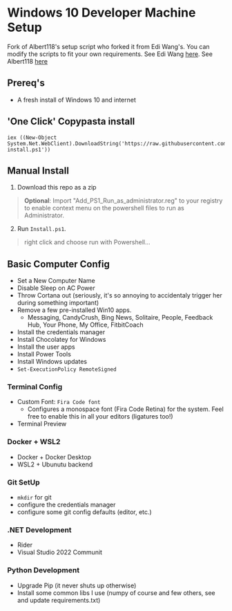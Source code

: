 # Windows 10 Developer Machine Setup

Fork of Albert118's setup script who forked it from Edi Wang's. You can modify the scripts to fit your own requirements. See Edi Wang [here](https://github.com/EdiWang). See Albert118 [here](https://github.com/Albert118)

## Prereq's

- A fresh install of Windows 10 and internet

## 'One Click' Copypasta install

```
iex ((New-Object System.Net.WebClient).DownloadString('https://raw.githubusercontent.com/DARKMOONlite/EnvSetup/master/oneclick-install.ps1'))
```

## Manual Install

1. Download this repo as a zip

  > **Optional**: Import "Add_PS1_Run_as_administrator.reg" to your registry to enable context menu on the powershell files to run as Administrator.

2. Run `Install.ps1`.
  > right click and choose run with Powershell...

## Basic Computer Config

- Set a New Computer Name
- Disable Sleep on AC Power
- Throw Cortana out (seriously, it's so annoying to accidentaly trigger her during something important)
- Remove a few pre-installed Win10 apps.
    - Messaging, CandyCrush, Bing News, Solitaire, People, Feedback Hub, Your Phone, My Office, FitbitCoach
- Install the credentials manager
- Install Chocolatey for Windows
- Install the user apps
- Install Power Tools
- Install Windows updates
- `Set-ExecutionPolicy RemoteSigned`

### Terminal Config

- Custom Font: `Fira Code font`
  - Configures a monospace font (Fira Code Retina) for the system. Feel free to enable this in all your editors (ligatures too!)
- Terminal Preview

### Docker + WSL2

- Docker + Docker Desktop
- WSL2 + Ubunutu backend

### Git SetUp

- `mkdir` for git
- configure the credentials manager
- configure some git config defaults (editor, etc.)

### .NET Development

- Rider
- Visual Studio 2022 Communit

### Python Development

- Upgrade Pip (it never shuts up otherwise)
- Install some common libs I use (numpy of course and few others, see and update requirements.txt)
